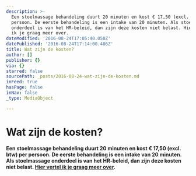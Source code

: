```yaml
---
description: >-
  Een stoelmassage behandeling duurt 20 minuten en kost € 17,50 (excl. btw) per
  persoon. De eerste behandeling is een intake van 20 minuten. Als stoelmassage
  onderdeel is van het HR-beleid, dan zijn deze kosten niet belast. Hier vertel
  ik je graag meer over.
dateModified: '2016-08-24T17:05:40.050Z'
datePublished: '2016-08-24T17:14:00.486Z'
title: Wat zijn de kosten?
author: []
publisher: {}
via: {}
starred: false
sourcePath: _posts/2016-08-24-wat-zijn-de-kosten.md
inFeed: true
hasPage: false
inNav: false
_type: MediaObject

---
```

# **Wat zijn de kosten?**

**Een stoelmassage behandeling duurt 20 minuten en kost € 17,50 (excl. btw) per persoon. De eerste behandeling is een intake van 20 minuten. Als stoelmassage onderdeel is van het HR-beleid, dan zijn deze kosten niet belast. [Hier vertel ik je graag meer over][0].**

[0]: http://www.fitbalance.nl/stoelmassage/#contact